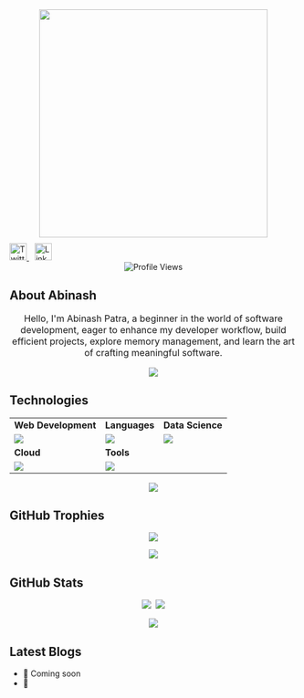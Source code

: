 <div style="text-align: center;">
  <img width="400" src="https://readme-typing-svg.herokuapp.com?font=JetBrains+Mono&weight=600&size=30&duration=3000&color=2AF7B4&width=535&lines=Hi%2C+I'm+Abinash+Patra%F0%9F%91%8B;Let's+Connect!"/>
</div>

<div align="left" style="margin-top: 10px;"> <!-- Added margin-top for spacing -->
  <a href="https://twitter.com/will-be-added-here" style="margin-right: 10px;"> <!-- Adjusted alignment -->
    <img src="https://skillicons.dev/icons?i=twitter" alt="Twitter" height="30">
  </a>
  <a href="https://www.linkedin.com/in/will-be-added-here"> <!-- Adjusted alignment -->
    <img src="https://skillicons.dev/icons?i=linkedin" alt="LinkedIn" height="30">
  </a>
</div>

<div align="center">
  <img src="https://komarev.com/ghpvc/?username=nikhil12341" alt="Profile Views">
</div>

## About Abinash

<p align="center" style="font-size: 16px;">
Hello, I'm Abinash Patra, a beginner in the world of software development, eager to enhance my developer workflow, build efficient projects, explore memory management, and learn the art of crafting meaningful software.
</p>

<p align="center"><img src='https://capsule-render.vercel.app/api?type=rect&color=gradient&height=2.5'/></p>

## Technologies

<table align="center">
<tr>
  <td><strong>Web Development</strong></td>
  <td><strong>Languages</strong></td>
  <td><strong>Data Science</strong></td> 
</tr>
<tr>
  <td><img src="https://skillicons.dev/icons?i=html,css,js,dotnet,sklearn,react,tailwind,nodejs,mongodb,bitbucket"></td>
  <td><img src="https://skillicons.dev/icons?i=cs,python,c,cplusplus&theme=dark"></td>
  <td><img src="https://skillicons.dev/icons?i=sklearn&theme=dark"></td> 
</tr>
<tr>
  <td><strong>Cloud</strong></td>
  <td><strong>Tools</strong></td>
  <td></td> 
</tr>
<tr>
  <td><img src="https://skillicons.dev/icons?i=linux,docker,kubernetes,azure,netlify&theme=dark"></td>
  <td><img src="https://skillicons.dev/icons?i=git,vscode,github,githubactions&theme=dark"></td>
  <td></td> 
</tr>
</table>

<p align="center"><img src='https://capsule-render.vercel.app/api?type=rect&color=gradient&height=2.5'/></p>

## GitHub Trophies

<p align="center">
  <img src="https://github-profile-trophy.vercel.app/?username=nikhil12341&theme=nord&no-frame=false&no-bg=true&margin-w=4">
</p>

<p align="center"><img src='https://capsule-render.vercel.app/api?type=rect&color=gradient&height=2.5'/></p>

## GitHub Stats

<p align="center">
  <img src="https://github-readme-stats.vercel.app/api?username=nikhil12341&theme=midnight-purple" style="margin-right: 4px;">
  <img src="https://streak-stats.demolab.com/?user=nikhil12341&theme=holi-theme">
</p>

<p align="center"><img src='https://capsule-render.vercel.app/api?type=rect&color=gradient&height=2.5'/></p>

## Latest Blogs

<!-- BLOGPOSTS:START -->
- 🌮 Coming soon
- 🐋 
<!-- BLOGPOSTS:END -->
